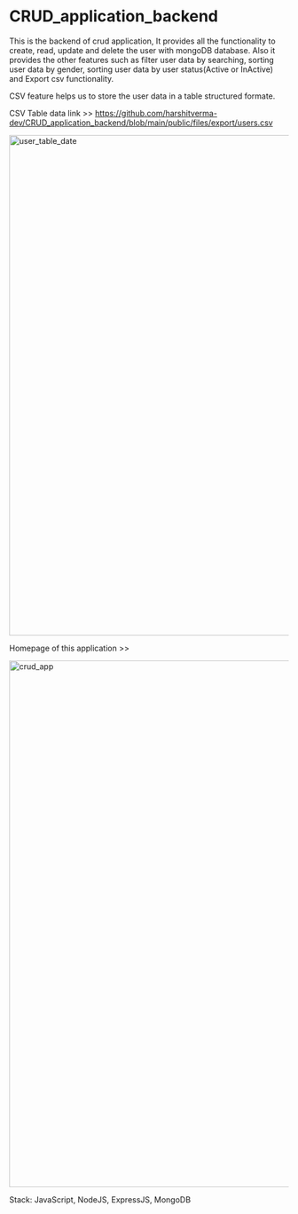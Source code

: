 # CRUD_application_backend
This is the backend of crud application, It provides all the functionality to create, read, update and delete the user with mongoDB database. Also it provides the other features such as filter user data by searching, sorting user data by gender, sorting user data by user status(Active or InActive) and Export csv functionality.

CSV feature helps us to store the user data in a table structured formate.

CSV Table data link >> https://github.com/harshitverma-dev/CRUD_application_backend/blob/main/public/files/export/users.csv

<img width="901" alt="user_table_date" src="https://user-images.githubusercontent.com/115063708/221421203-b62d3481-802e-4035-9bad-4f720aeb0e4c.PNG">

Homepage of this application >>

<img width="948" alt="crud_app" src="https://user-images.githubusercontent.com/115063708/221421381-bda56a10-b504-41ff-9c26-cd7e2f0e90dc.PNG">


Stack: JavaScript, NodeJS, ExpressJS, MongoDB
